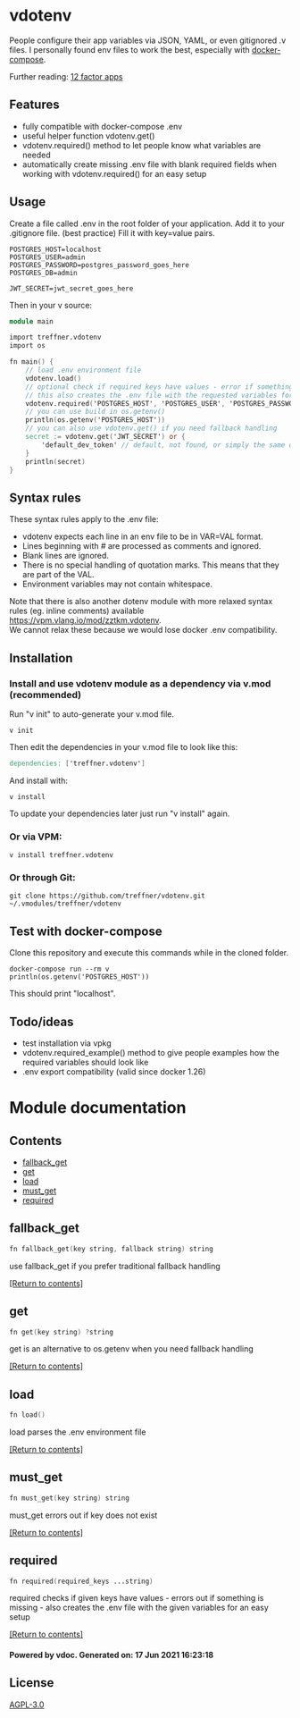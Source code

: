 # vdotenv
People configure their app variables via JSON, YAML, or even gitignored .v files. I personally found env files to work the best, especially with [docker-compose](https://docs.docker.com/compose/environment-variables/#the-env_file-configuration-option).

Further reading:
[12 factor apps](https://12factor.net/config)

## Features

- fully compatible with docker-compose .env
- useful helper function vdotenv.get()
- vdotenv.required() method to let people know what variables are needed
- automatically create missing .env file with blank required fields when working with vdotenv.required() for an easy setup

## Usage
Create a file called .env in the root folder of your application.
Add it to your .gitignore file. (best practice)
Fill it with key=value pairs.

```shell
POSTGRES_HOST=localhost
POSTGRES_USER=admin
POSTGRES_PASSWORD=postgres_password_goes_here
POSTGRES_DB=admin

JWT_SECRET=jwt_secret_goes_here
```

Then in your v source:
```v
module main

import treffner.vdotenv
import os

fn main() {
    // load .env environment file
    vdotenv.load()
    // optional check if required keys have values - error if something is missing
    // this also creates the .env file with the requested variables for an easy setup
    vdotenv.required('POSTGRES_HOST', 'POSTGRES_USER', 'POSTGRES_PASSWORD', 'POSTGRES_DB')
    // you can use build in os.getenv()
    println(os.getenv('POSTGRES_HOST'))
    // you can also use vdotenv.get() if you need fallback handling
    secret := vdotenv.get('JWT_SECRET') or {
        'default_dev_token' // default, not found, or simply the same on all environments
    }
    println(secret)
}
```

## Syntax rules
These syntax rules apply to the .env file:

- vdotenv expects each line in an env file to be in VAR=VAL format.
- Lines beginning with # are processed as comments and ignored.
- Blank lines are ignored.
- There is no special handling of quotation marks. This means that they are part of the VAL.
- Environment variables may not contain whitespace.

Note that there is also another dotenv module with more relaxed syntax rules (eg. inline comments) available 
https://vpm.vlang.io/mod/zztkm.vdotenv.  
We cannot relax these because we would lose docker .env compatibility.

## Installation

### Install and use vdotenv module as a dependency via v.mod (recommended)

Run "v init" to auto-generate your v.mod file.
```shell
v init
```
Then edit the dependencies in your v.mod file to look like this: 
```v
dependencies: ['treffner.vdotenv']
```
And install with:
```shell
v install
```
To update your dependencies later just run "v install" again.

### Or via VPM:
```shell
v install treffner.vdotenv
```
<!--
Or via [vpkg](https://github.com/vpkg-project/vpkg):

 ```shell
vpkg get https://github.com/treffner/vdotenv --global
``` -->

### Or through Git:
```shell
git clone https://github.com/treffner/vdotenv.git ~/.vmodules/treffner/vdotenv
```

## Test with docker-compose
Clone this repository and execute this commands while in the cloned folder.
```shell
docker-compose run --rm v
println(os.getenv('POSTGRES_HOST'))
```
This should print "localhost".

## Todo/ideas
- test installation via vpkg
- vdotenv.required_example() method to give people examples how the required variables should look like
- .env export compatibility (valid since docker 1.26)

# Module documentation

## Contents
- [fallback_get](#fallback_get)
- [get](#get)
- [load](#load)
- [must_get](#must_get)
- [required](#required)

## fallback_get
```v
fn fallback_get(key string, fallback string) string
```
 use fallback_get if you prefer traditional fallback handling 

[[Return to contents]](#Contents)

## get
```v
fn get(key string) ?string
```
 get is an alternative to os.getenv when you need fallback handling 

[[Return to contents]](#Contents)

## load
```v
fn load()
```
 load parses the .env environment file 

[[Return to contents]](#Contents)

## must_get
```v
fn must_get(key string) string
```
 must_get errors out if key does not exist 

[[Return to contents]](#Contents)

## required
```v
fn required(required_keys ...string)
```
 required checks if given keys have values - errors out if something is missing - also creates the .env file with the given variables for an easy setup 

[[Return to contents]](#Contents)

#### Powered by vdoc. Generated on: 17 Jun 2021 16:23:18

## License
[AGPL-3.0](LICENSE)
